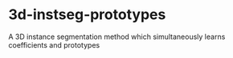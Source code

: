 # 3d-instseg-prototypes
A 3D instance segmentation method which simultaneously learns coefficients and prototypes
